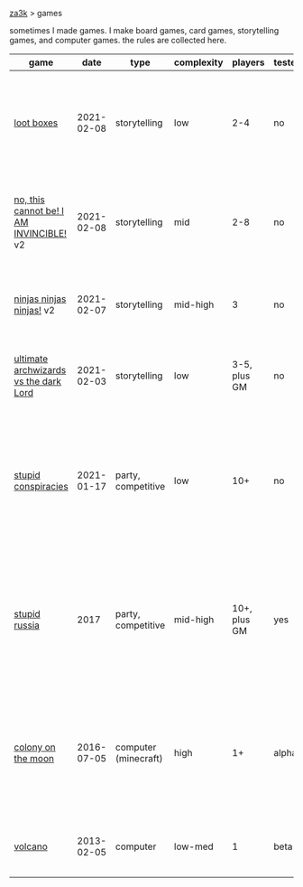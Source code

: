 [za3k](/) > games

sometimes I made games. I make board games, card games, storytelling games, and computer games. the rules are collected here.

| game                                                                     | date       | type                 | complexity | players      | tested?  | recommended?  | description |
|--------------------------------------------------------------------------|------------|----------------------|------------|--------------|----------|---------------|-------------|
| [loot boxes](/archive/lootboxes.md)                                      | 2021-02-08 | storytelling         | low        | 2-4          | no       | maybe         | Players have an inventory of random items. They must use the items to solve a series of challenges.
| [no, this cannot be! I AM INVINCIBLE!](/archive/invincible.md) v2        | 2021-02-08 | storytelling         | mid        | 2-8          | no       | maybe         | Villains send wave after harder wave of enemies at the Heros, until they kill the Villains.
| [ninjas ninjas ninjas!](/archive/ninjas.md) v2                           | 2021-02-07 | storytelling         | mid-high   | 3            | no       | no            | Fast, diceless storytelilng game about how cool ninjas are.
| [ultimate archwizards vs the dark Lord](/archive/ultimate_archwizard.md) | 2021-02-03 | storytelling         | low        | 3-5, plus GM | no       | yes           | One-page storytelling game about the final episode in a fight anime.
| [stupid conspiracies](/archive/conspiracies.md)                          | 2021-01-17 | party, competitive   | low        | 10+          | no       | maybe         | Conspiracy nutjobs try to join as many conspiracies as possible, and get as many people as possibly to believe their conspiracy.
| [stupid russia](/archive/stupid_russia.md)                               | 2017       | party, competitive   | mid-high   | 10+, plus GM | yes      | no            | Spy directors make deals with each other, trying to report more agents than anyone else, without getting their own agents executed.
| [colony on the moon](/archive/colony.md)                                 | 2016-07-05 | computer (minecraft) | high       | 1+           | alpha    | no            | A minecraft modpack. Based around providing reductionist components and having the player do their own automation.
| [volcano](https://github.com/za3k/volcano)                               | 2013-02-05 | computer             | low-med    | 1            | beta     | no            | An ASCII roguelike I made in college. Not much fun.
